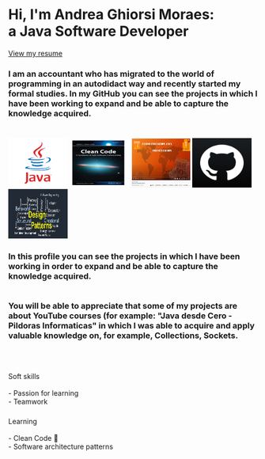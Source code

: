 # Hi, I'm Andrea Ghiorsi Moraes: <br>a Java Software Developer


[View my resume](https://docs.google.com/document/d/1KvpQWdfTtV838wfyrpa9R2fuxcvS0-gbW2pab6xMfik/edit?usp=sharing)


<h3 align="left">I am an accountant who has migrated to the world 
of programming in an autodidact way and recently started my formal
studies.
In my GitHub you can see the projects in which I have been 
working to expand and be able to capture the knowledge acquired.


###
<br>

<div align="left">
<img src="src/main/resources/java.png" height="100" width="120"/>
<img src="src/main/resources/clean.jpg" height="100" width="120"/>
<img src="src/main/resources/javacourse.png" height="100" width="120"/>
<img src="src/main/resources/git.png" height="100" width="120"/>
<img src="src/main/resources/patrones.png" height="100" width="120"/>
</div>

###

<h3 align="left">In this profile you can see the projects in which I have
been working in order to expand and be able to capture the knowledge
acquired.
<br>
<br>
<br>
You will be able to appreciate that some of my projects are about 
YouTube courses (for example: "Java desde Cero - Pildoras Informaticas" in which I was able 
to acquire and apply valuable knowledge on, for example, 
Collections, Sockets.
</h3>




<br clear="both">



<br clear="both">

<p align="left">Soft skills<br>
<br>
- Passion for learning<br>
- Teamwork</p>

###

<p align="left">Learning<br>
<br>
- Clean Code 📝 <br>
- Software architecture patterns <br>


###

<div align="left">
</div>

###
